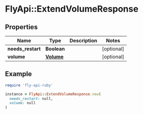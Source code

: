 # FlyApi::ExtendVolumeResponse

## Properties

| Name | Type | Description | Notes |
| ---- | ---- | ----------- | ----- |
| **needs_restart** | **Boolean** |  | [optional] |
| **volume** | [**Volume**](Volume.md) |  | [optional] |

## Example

```ruby
require 'fly-api-ruby'

instance = FlyApi::ExtendVolumeResponse.new(
  needs_restart: null,
  volume: null
)
```

